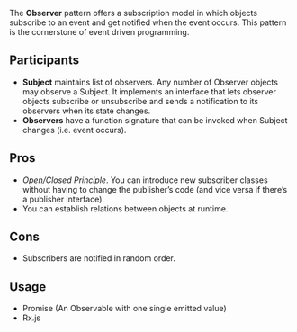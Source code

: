The **Observer** pattern offers a subscription model in which objects subscribe to an event and get notified when the event occurs. This pattern is the cornerstone of event driven programming.

## Participants

- **Subject** maintains list of observers. Any number of Observer objects may observe a Subject. It implements an interface that lets observer objects subscribe or unsubscribe and sends a notification to its observers when its state changes.
- **Observers** have a function signature that can be invoked when Subject changes (i.e. event occurs).

## Pros

- _Open/Closed Principle_. You can introduce new subscriber classes without having to change the publisher’s code (and vice versa if there’s a publisher interface).
- You can establish relations between objects at runtime.

## Cons

- Subscribers are notified in random order.

## Usage

- Promise (An Observable with one single emitted value)
- Rx.js
